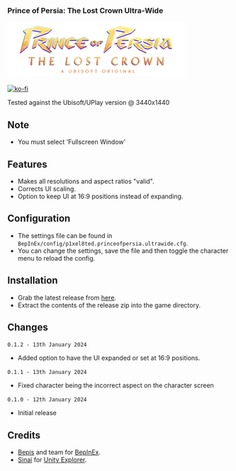 ### Prince of Persia: The Lost Crown Ultra-Wide

![Game Logo](header.png)<br>

[![ko-fi](https://ko-fi.com/img/githubbutton_sm.svg)](https://ko-fi.com/F2F2DI3WA)<br>

Tested against the Ubisoft/UPlay version @ 3440x1440

## Note
- You must select 'Fullscreen Window'

## Features
- Makes all resolutions and aspect ratios "valid".
- Corrects UI scaling.
- Option to keep UI at 16:9 positions instead of expanding.

## Configuration
- The settings file can be found in `BepInEx/config/p1xel8ted.princeofpersia.ultrawide.cfg`.
- You can change the settings, save the file and then toggle the character menu to reload the config.

## Installation
- Grab the latest release from [here](https://github.com/p1xel8ted/UltrawideFixes/releases/tag/PrinceOfPersiaTheLostCrown).
- Extract the contents of the release zip into the game directory.

## Changes

`0.1.2 - 13th January 2024`
- Added option to have the UI expanded or set at 16:9 positions.

`0.1.1 - 13th January 2024`
- Fixed character being the incorrect aspect on the character screen

`0.1.0 - 12th January 2024`
- Initial release
  
## Credits
- [Bepis](https://github.com/bbepis) and team for [BepInEx](https://github.com/BepInEx/BepInEx).
- [Sinai]() for [Unity Explorer](https://github.com/sinai-dev/UnityExplorer).